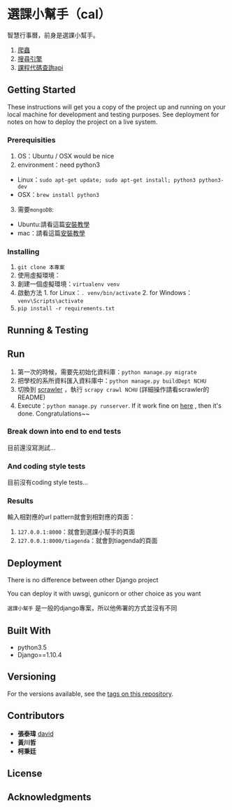 # 選課小幫手（cal）

智慧行事曆，前身是選課小幫手。  

1. [爬蟲](https://github.com/stufinite/campasscrawler)
2. [搜尋引擎](https://github.com/Stufinite/curso)
3. [課程代碼查詢api](https://github.com/Stufinite/cphelper)

## Getting Started

These instructions will get you a copy of the project up and running on your local machine for development and testing purposes. See deployment for notes on how to deploy the project on a live system.

### Prerequisities

1. OS：Ubuntu / OSX would be nice
2. environment：need python3
  * Linux：`sudo apt-get update; sudo apt-get install; python3 python3-dev`
  * OSX：`brew install python3`
3. 需要`mongoDB`:
  * Ubuntu:請看這篇[安裝教學](https://www.digitalocean.com/community/tutorials/how-to-install-mongodb-on-ubuntu-16-04)
  * mac：請看這篇[安裝教學](https://blog.gtwang.org/mac-os-x/mac-os-x-install-mongodb-database/)

### Installing

1. `git clone 本專案`
2. 使用虛擬環境：
  1. 創建一個虛擬環境：`virtualenv venv`
  2. 啟動方法
    1. for Linux：`. venv/bin/activate`
    2. for Windows：`venv\Scripts\activate`
3. `pip install -r requirements.txt`

## Running & Testing

## Run

1. 第一次的時候，需要先初始化資料庫：`python manage.py migrate`
2. 把學校的系所資料匯入資料庫中：`python manage.py buildDept NCHU`
3. 切換到 [scrawler](http://github.com/stufinite/scrawler) ，執行 `scrapy crawl NCHU` (詳細操作請看scrawler的README)
4. Execute：`python manage.py runserver`. If it work fine on [here](127.0.0.1:8000) , then it's done. Congratulations~~

### Break down into end to end tests

目前還沒寫測試...

### And coding style tests

目前沒有coding style tests...

### Results

輸入相對應的url pattern就會到相對應的頁面：
1. `127.0.0.1:8000`：就會到選課小幫手的頁面
2. `127.0.0.1:8000/tiagenda`：就會到tiagenda的頁面

## Deployment

There is no difference between other Django project

You can deploy it with uwsgi, gunicorn or other choice as you want

`選課小幫手` 是一般的django專案，所以他佈署的方式並沒有不同

## Built With

* python3.5
* Django==1.10.4

## Versioning

For the versions available, see the [tags on this repository](https://github.com/david30907d/KCM/releases).

## Contributors

* **張泰瑋** [david](https://github.com/david30907d)
* **黃川哲**
* **柯秉廷**

## License

## Acknowledgments
